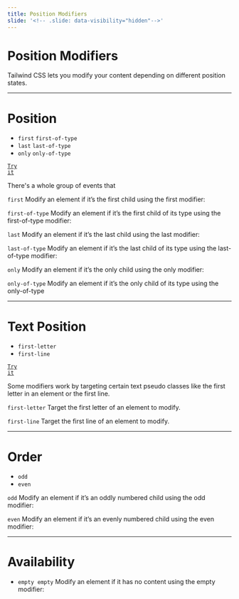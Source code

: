 ```yaml
---
title: Position Modifiers
slide: '<!-- .slide: data-visibility="hidden"-->'
---
```


<!-- .slide: data-state="layout-title" class="bg-dark"-->

# Position Modifiers

> >

Tailwind CSS lets you modify your content depending on different position states.

---

# Position

- `first` `first-of-type`
- `last` `last-of-type`
- `only` `only-of-type`

<a href="https://codepen.io/planetoftheweb/pen/QWOxXLP??editors=1000" target="_blank"><code class="code-royal">Try it</code></a>

> >

There's a whole group of events that

`first`
Modify an element if it’s the first child using the first modifier:

`first-of-type`
Modify an element if it’s the first child of its type using the first-of-type modifier:

`last`
Modify an element if it’s the last child using the last modifier:

`last-of-type`
Modify an element if it’s the last child of its type using the last-of-type modifier:

`only`
Modify an element if it’s the only child using the only modifier:

`only-of-type`
Modify an element if it’s the only child of its type using the only-of-type

---

# Text Position

- `first-letter`
- `first-line`

<a href="https://codepen.io/planetoftheweb/pen/QWOxXLP??editors=1000" target="_blank"><code class="code-royal">Try it</code></a>

> >

Some modifiers work by targeting certain text pseudo classes like the first letter in an element or the first line.

`first-letter`
Target the first letter of an element to modify.

`first-line`
Target the first line of an element to modify.

---

# Order

- `odd`
- `even`

`odd`
Modify an element if it’s an oddly numbered child using the odd modifier:

`even`
Modify an element if it’s an evenly numbered child using the even modifier:

---

# Availability

- `empty`
  ​
  `empty`
  Modify an element if it has no content using the empty modifier:
